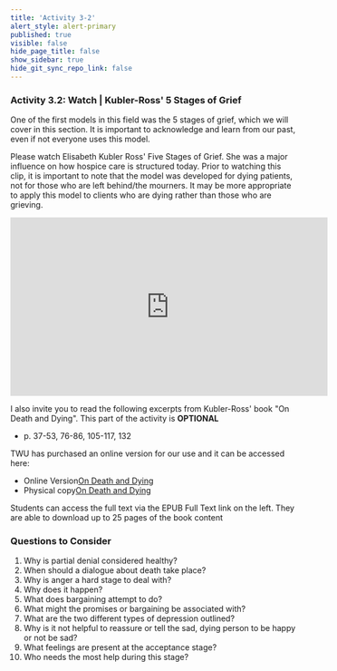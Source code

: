 ```yaml
---
title: 'Activity 3-2'
alert_style: alert-primary
published: true
visible: false
hide_page_title: false
show_sidebar: true
hide_git_sync_repo_link: false
---
```


### Activity 3.2: Watch | Kubler-Ross' 5 Stages of Grief

One of the first models in this field was the 5 stages of grief, which we will cover in this section. It is important to acknowledge and learn from our past, even if not everyone uses this model.

Please watch Elisabeth Kubler Ross' Five Stages of Grief. She was a major influence on how hospice care is structured today. Prior to watching this clip, it is important to note that the model was developed for dying patients, not for those who are left behind/the mourners. It may be more appropriate to apply this model to clients who are dying rather than those who are grieving.

<iframe width="560" height="315" src="https://www.youtube.com/embed/0XqcWa9oavk" title="YouTube video player" frameborder="0" allow="accelerometer; autoplay; clipboard-write; encrypted-media; gyroscope; picture-in-picture; web-share" allowfullscreen></iframe>

I also invite you to read the following excerpts from Kubler-Ross' book "On Death and Dying". This part of the activity is **OPTIONAL**

- p. 37-53, 76-86, 105-117, 132

TWU has purchased an online version for our use and it can be accessed here:

- Online Version[On Death and Dying](https://search-ebscohost-com.twu.idm.oclc.org/login.aspx?direct=true&db=nlebk&AN=1975928&site=eds-live&scope=site)
- Physical copy[On Death and Dying](https://search-ebscohost-com.twu.idm.oclc.org/login.aspx?direct=true&db=cat05965a&AN=alc.30283&site=eds-live&scope=site)

Students can access the full text via the EPUB Full Text link on the left. They are able to download up to 25 pages of the book content

<!--
One of the first models in this field was the 5 stages of grief, which we will cover in this section. It is important to acknowledge and learn from our past, even if not everyone uses this model.

Please read Elisabeth Kubler Ross' Five Stages of Grief. She was a major influence on how hospice care is structured today. Prior to reading these chapters, it is important to note that the model was developed for dying patients, not for those who are left behind/the mourners. It may be more appropriate to apply this model to clients who are dying rather than those who are grieving.

After completing your reading, work on the following questions to consider.  
-->
### Questions to Consider

1. Why is partial denial considered healthy?  
2. When should a dialogue about death take place?  
3. Why is anger a hard stage to deal with?  
4. Why does it happen?  
5. What does bargaining attempt to do?  
6. What might the promises or bargaining be associated with?  
7. What are the two different types of depression outlined?  
8. Why is it not helpful to reassure or tell the sad, dying person to be happy or not be sad?  
9. What feelings are present at the acceptance stage?  
10. Who needs the most help during this stage?  
